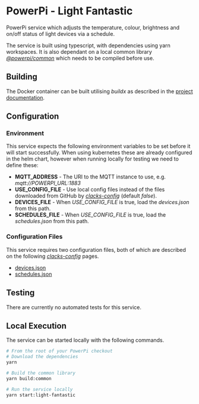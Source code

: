 # PowerPi - Light Fantastic

PowerPi service which adjusts the temperature, colour, brightness and on/off status of light devices via a schedule.

The service is built using typescript, with dependencies using yarn workspaces. It is also dependant on a local common library [_@powerpi/common_](../../common/node/common/README.md) which needs to be compiled before use.

## Building

The Docker container can be built utilising _buildx_ as described in the [project documentation](../../README.md#Building).

## Configuration

### Environment

This service expects the following environment variables to be set before it will start successfully. When using kubernetes these are already configured in the helm chart, however when running locally for testing we need to define these:

-   **MQTT_ADDRESS** - The URI to the MQTT instance to use, e.g. _mqtt://POWERPI_URL:1883_
-   **USE_CONFIG_FILE** - Use local config files instead of the files downloaded from GitHub by [_clacks-config_](../clacks-config/README.md) (default _false_).
-   **DEVICES_FILE** - When _USE_CONFIG_FILE_ is true, load the _devices.json_ from this path.
-   **SCHEDULES_FILE** - When _USE_CONFIG_FILE_ is true, load the _schedules.json_ from this path.

### Configuration Files

This service requires two configuration files, both of which are described on the following [_clacks-config_](../clacks-config/README.md) pages.

-   [devices.json](../clacks-config/README.md#devicesjson)
-   [schedules.json](../clacks-config/README.md#schedulesjson)

## Testing

There are currently no automated tests for this service.

## Local Execution

The service can be started locally with the following commands.

```bash
# From the root of your PowerPi checkout
# Download the dependencies
yarn

# Build the common library
yarn build:common

# Run the service locally
yarn start:light-fantastic
```
